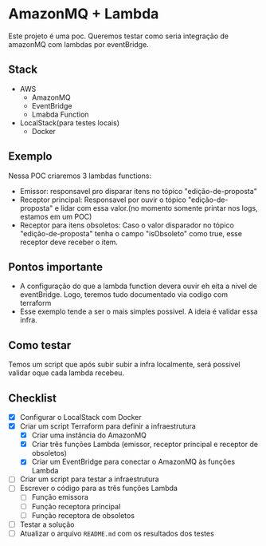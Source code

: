 # AmazonMQ + Lambda
Este projeto é uma poc. Queremos testar como seria integração de amazonMQ com lambdas por eventBridge.

## Stack
- AWS
    - AmazonMQ
    - EventBridge
    - Lmabda Function
- LocalStack(para testes locais)
    - Docker

## Exemplo
Nessa POC criaremos 3 lambdas functions:
- Emissor: responsavel pro disparar itens no tópico "edição-de-proposta"
- Receptor principal: Responsavel por ouvir o tópico "edição-de-proposta" e lidar com essa valor.(no momento somente printar nos logs, estamos em um POC)
- Receptor para itens obsoletos: Caso o valor disparador no tópico "edição-de-proposta" tenha o campo "isObsoleto" como true, esse receptor deve receber o item.

## Pontos importante
- A configuração do que a lambda function devera ouvir eh eita a nivel de eventBridge. Logo, teremos tudo documentado via codigo com terraform
- Esse exemplo tende a ser o mais simples possivel. A ideia é validar essa infra.

## Como testar
Temos um script que após subir subir a infra localmente, será possivel validar oque cada lambda recebeu.

## Checklist

*   [x] Configurar o LocalStack com Docker
*   [x] Criar um script Terraform para definir a infraestrutura
    *   [x] Criar uma instância do AmazonMQ
    *   [x] Criar três funções Lambda (emissor, receptor principal e receptor de obsoletos)
    *   [x] Criar um EventBridge para conectar o AmazonMQ às funções Lambda
*   [ ] Criar um script para testar a infraestrutura
*   [ ] Escrever o código para as três funções Lambda
    *   [ ] Função emissora
    *   [ ] Função receptora principal
    *   [ ] Função receptora de obsoletos
*   [ ] Testar a solução
*   [ ] Atualizar o arquivo `README.md` com os resultados dos testes
